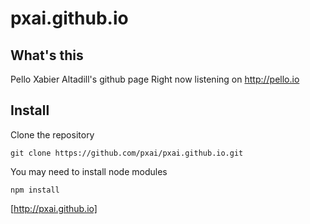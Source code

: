 # pxai.github.io
## What's this
Pello Xabier Altadill's github page
Right now listening on http://pello.io
## Install
Clone the repository
```
git clone https://github.com/pxai/pxai.github.io.git
```

You may need to install node modules
```
npm install
```

[http://pxai.github.io]

